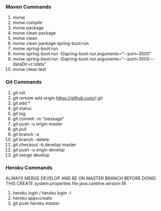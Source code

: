 ### Maven Commands
1. mvnw
2. mvnw compile
3. mvnw package
4. mvnw clean package
5. mvnw clean
6. mvnw clean package spring-boot:run
7. mvnw spring-boot:run
8. mvnw spring-boot:run -Dspring-boot.run.arguments="--port=3000"
9. mvnw spring-boot:run -Dspring-boot.run.arguments="--port=3000 --dataDir=c:\data"
10. mvnw clean test

### Git Commands
1. git init
2. git remote add origin https://github.com/<username>/<projectname>.git
3. git add *
4. git status
5. git log 
6. git commit -m "message"
7. git push -u origin master
8. git pull 
9. git branch -a
10. git branch -delete <branch name>
11. git checkout -b develop master
12. git push -u origin develop
13. git merge develop

### Heroku Commands
ALWAYS MERGE DEVELOP AND BE ON MASTER BRANCH BEFORE DOING THIS
CREATE system.properties file
java.runtime.version:18
1. heroku login / heroku login -i
2. heroku apps:create
3. git push heroku master 